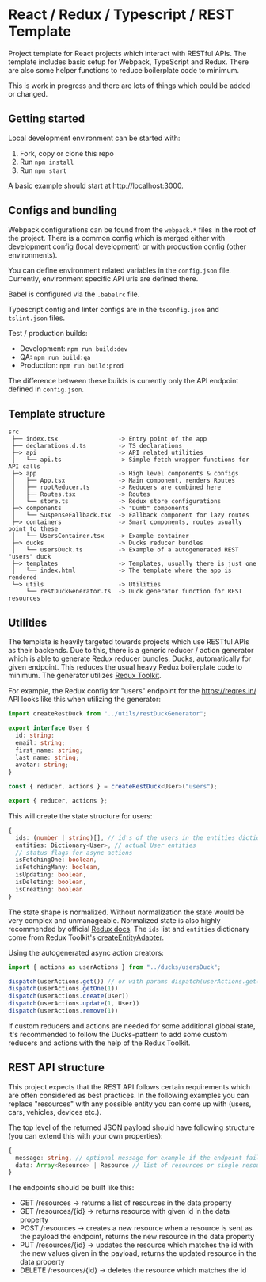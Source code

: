 # React / Redux / Typescript / REST Template

Project template for React projects which interact with RESTful APIs. The template includes basic setup for Webpack, TypeScript and Redux. There are also some helper functions to reduce boilerplate code to minimum.

This is work in progress and there are lots of things which could be added or changed.

## Getting started

Local development environment can be started with:

1. Fork, copy or clone this repo
2. Run `npm install`
3. Run `npm start`

A basic example should start at http://localhost:3000.

## Configs and bundling

Webpack configurations can be found from the `webpack.*` files in the root of the project. There is a common config which is merged either with development config (local development) or with production config (other environments).

You can define environment related variables in the `config.json` file. Currently, environment specific API urls are defined there.

Babel is configured via the `.babelrc` file.

Typescript config and linter configs are in the `tsconfig.json` and `tslint.json` files.

Test / production builds:

- Development: `npm run build:dev`
- QA: `npm run build:qa`
- Production: `npm run build:prod`

The difference between these builds is currently only the API endpoint defined in `config.json`.

## Template structure

```
src
 ├── index.tsx                 -> Entry point of the app
 ├── declarations.d.ts         -> TS declarations
 ├─> api                       -> API related utilities
 │   └── api.ts                -> Simple fetch wrapper functions for API calls
 ├─> app                       -> High level components & configs
 │   ├── App.tsx               -> Main component, renders Routes
 │   ├── rootReducer.ts        -> Reducers are combined here
 │   ├── Routes.tsx            -> Routes
 │   └── store.ts              -> Redux store configurations
 ├─> components                -> "Dumb" components
 │   └── SuspenseFallback.tsx  -> Fallback component for lazy routes
 ├─> containers                -> Smart components, routes usually point to these
 │   └── UsersContainer.tsx    -> Example container
 ├─> ducks                     -> Ducks reducer bundles
 │   └── usersDuck.ts          -> Example of a autogenerated REST "users" duck
 ├─> templates                 -> Templates, usually there is just one
 │   └── index.html            -> The template where the app is rendered
 └─> utils                     -> Utilities
     └── restDuckGenerator.ts  -> Duck generator function for REST resources
```

## Utilities

The template is heavily targeted towards projects which use RESTful APIs as their backends. Due to this, there is a generic reducer / action generator which is able to generate Redux reducer bundles, [Ducks](https://github.com/erikras/ducks-modular-redux), automatically for given endpoint. This reduces the usual heavy Redux boilerplate code to minimum. The generator utilizes [Redux Toolkit](https://redux-toolkit.js.org/). 

For example, the Redux config for "users" endpoint for the https://reqres.in/ API looks like this when utilizing the generator:

```Typescript
import createRestDuck from "../utils/restDuckGenerator";

export interface User {
  id: string;
  email: string;
  first_name: string;
  last_name: string;
  avatar: string;
}

const { reducer, actions } = createRestDuck<User>("users");

export { reducer, actions };
```

This will create the state structure for users:

```Typescript
{
  ids: (number | string)[], // id's of the users in the entities dictionary
  entities: Dictionary<User>, // actual User entities
  // status flags for async actions
  isFetchingOne: boolean,
  isFetchingMany: boolean,
  isUpdating: boolean,
  isDeleting: boolean,
  isCreating: boolean
}
```

The state shape is normalized. Without normalization the state would be very complex and unmanageable. Normalized state is also highly recommended by official [Redux docs](https://redux.js.org/recipes/structuring-reducers/normalizing-state-shape). The `ids` list and `entities` dictionary come from Redux Toolkit's [createEntityAdapter](https://redux-toolkit.js.org/api/createEntityAdapter).

Using the autogenerated async action creators:

```Typescript
import { actions as userActions } from "../ducks/usersDuck";

dispatch(userActions.get()) // or with params dispatch(userActions.get("queryParam=value"))
dispatch(userActions.getOne(1))
dispatch(userActions.create(User))
dispatch(userActions.update(1, User))
dispatch(userActions.remove(1))
```

If custom reducers and actions are needed for some additional global state, it's recommended to follow the Ducks-pattern to add some custom reducers and actions with the help of the Redux Toolkit.

## REST API structure

This project expects that the REST API follows certain requirements which are often considered as best practices. In the following examples you can replace "resources" with any possible entity you can come up with (users, cars, vehicles, devices etc.). 

The top level of the returned JSON payload should have following structure (you can extend this with your own properties):

```Typescript
{
  message: string, // optional message for example if the endpoint fails
  data: Array<Resource> | Resource // list of resources or single resource depending on the endpoint
}
```

The endpoints should be built like this:

- GET /resources -> returns a list of resources in the data property
- GET /resources/{id} -> returns resource with given id in the data property
- POST /resources -> creates a new resource when a resource is sent as the payload the endpoint, returns the new resource in the data property
- PUT /resources/{id} -> updates the resource which matches the id with the new values given in the payload, returns the updated resource in the data property
- DELETE /resources/{id} -> deletes the resource which matches the id